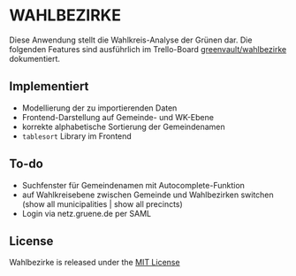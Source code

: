 # WAHLBEZIRKE

Diese Anwendung stellt die Wahlkreis-Analyse der Grünen dar.
Die folgenden Features sind ausführlich im Trello-Board
[greenvault/wahlbezirke](https://trello.com/b/xY9t6lKG/greenvault-wahlbezirke)
dokumentiert.

## Implementiert
- Modellierung der zu importierenden Daten
- Frontend-Darstellung auf Gemeinde- und WK-Ebene
- korrekte alphabetische Sortierung der Gemeindenamen
- `tablesort` Library im Frontend

## To-do
- Suchfenster für Gemeindenamen mit Autocomplete-Funktion
- auf Wahlkreisebene zwischen Gemeinde und Wahlbezirken switchen
  (show all municipalities | show all precincts)
- Login via netz.gruene.de per SAML


## License
Wahlbezirke is released under the [MIT
License](https://opensource.org/licenses/MIT)


